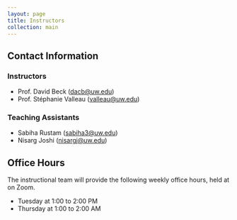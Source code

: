 ```yaml
---
layout: page
title: Instructors
collection: main
---
```


## Contact Information

### Instructors

- Prof. David Beck (dacb@uw.edu)
- Prof. Stéphanie Valleau (valleau@uw.edu)

### Teaching Assistants

- Sabiha Rustam (sabiha3@uw.edu)
- Nisarg Joshi (nisargj@uw.edu)


## Office Hours

The instructional team will provide the following weekly office hours, held at on Zoom.

- Tuesday at 1:00 to 2:00 PM
- Thursday at 1:00 to 2:00 AM

